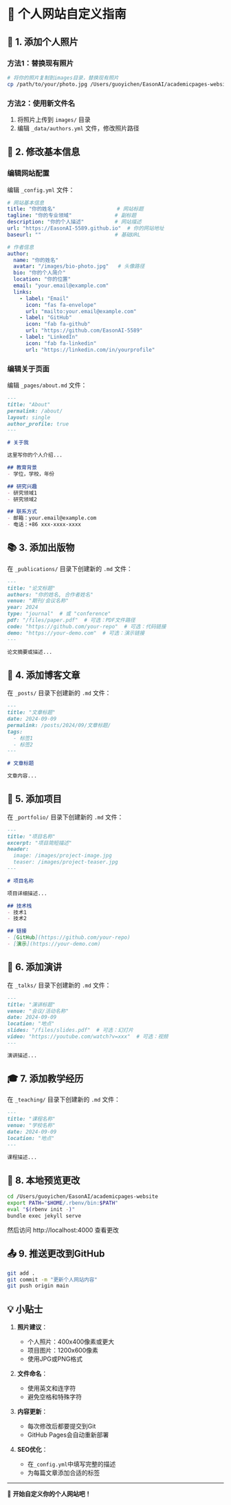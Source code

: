 # 🎨 个人网站自定义指南

## 📸 1. 添加个人照片

### 方法1：替换现有照片
```bash
# 将你的照片复制到images目录，替换现有照片
cp /path/to/your/photo.jpg /Users/guoyichen/EasonAI/academicpages-website/images/bio-photo.jpg
```

### 方法2：使用新文件名
1. 将照片上传到 `images/` 目录
2. 编辑 `_data/authors.yml` 文件，修改照片路径

## 📝 2. 修改基本信息

### 编辑网站配置
编辑 `_config.yml` 文件：

```yaml
# 网站基本信息
title: "你的姓名"                    # 网站标题
tagline: "你的专业领域"              # 副标题
description: "你的个人描述"          # 网站描述
url: "https://EasonAI-5589.github.io"  # 你的网站地址
baseurl: ""                        # 基础URL

# 作者信息
author:
  name: "你的姓名"
  avatar: "/images/bio-photo.jpg"   # 头像路径
  bio: "你的个人简介"
  location: "你的位置"
  email: "your.email@example.com"
  links:
    - label: "Email"
      icon: "fas fa-envelope"
      url: "mailto:your.email@example.com"
    - label: "GitHub"
      icon: "fab fa-github"
      url: "https://github.com/EasonAI-5589"
    - label: "LinkedIn"
      icon: "fab fa-linkedin"
      url: "https://linkedin.com/in/yourprofile"
```

### 编辑关于页面
编辑 `_pages/about.md` 文件：

```markdown
---
title: "About"
permalink: /about/
layout: single
author_profile: true
---

# 关于我

这里写你的个人介绍...

## 教育背景
- 学位，学校，年份

## 研究兴趣
- 研究领域1
- 研究领域2

## 联系方式
- 邮箱：your.email@example.com
- 电话：+86 xxx-xxxx-xxxx
```

## 📚 3. 添加出版物

在 `_publications/` 目录下创建新的 `.md` 文件：

```markdown
---
title: "论文标题"
authors: "你的姓名, 合作者姓名"
venue: "期刊/会议名称"
year: 2024
type: "journal"  # 或 "conference"
pdf: "/files/paper.pdf"  # 可选：PDF文件路径
code: "https://github.com/your-repo"  # 可选：代码链接
demo: "https://your-demo.com"  # 可选：演示链接
---

论文摘要或描述...
```

## 📝 4. 添加博客文章

在 `_posts/` 目录下创建新的 `.md` 文件：

```markdown
---
title: "文章标题"
date: 2024-09-09
permalink: /posts/2024/09/文章标题/
tags:
  - 标签1
  - 标签2
---

# 文章标题

文章内容...
```

## 🎯 5. 添加项目

在 `_portfolio/` 目录下创建新的 `.md` 文件：

```markdown
---
title: "项目名称"
excerpt: "项目简短描述"
header:
  image: /images/project-image.jpg
  teaser: /images/project-teaser.jpg
---

# 项目名称

项目详细描述...

## 技术栈
- 技术1
- 技术2

## 链接
- [GitHub](https://github.com/your-repo)
- [演示](https://your-demo.com)
```

## 🎤 6. 添加演讲

在 `_talks/` 目录下创建新的 `.md` 文件：

```markdown
---
title: "演讲标题"
venue: "会议/活动名称"
date: 2024-09-09
location: "地点"
slides: "/files/slides.pdf"  # 可选：幻灯片
video: "https://youtube.com/watch?v=xxx"  # 可选：视频
---

演讲描述...
```

## 🎓 7. 添加教学经历

在 `_teaching/` 目录下创建新的 `.md` 文件：

```markdown
---
title: "课程名称"
venue: "学校名称"
date: 2024-09-09
location: "地点"
---

课程描述...
```

## 🔧 8. 本地预览更改

```bash
cd /Users/guoyichen/EasonAI/academicpages-website
export PATH="$HOME/.rbenv/bin:$PATH"
eval "$(rbenv init -)"
bundle exec jekyll serve
```

然后访问 http://localhost:4000 查看更改

## 📤 9. 推送更改到GitHub

```bash
git add .
git commit -m "更新个人网站内容"
git push origin main
```

## 💡 小贴士

1. **照片建议**：
   - 个人照片：400x400像素或更大
   - 项目图片：1200x600像素
   - 使用JPG或PNG格式

2. **文件命名**：
   - 使用英文和连字符
   - 避免空格和特殊字符

3. **内容更新**：
   - 每次修改后都要提交到Git
   - GitHub Pages会自动重新部署

4. **SEO优化**：
   - 在`_config.yml`中填写完整的描述
   - 为每篇文章添加合适的标签

---

🎉 **开始自定义你的个人网站吧！**
